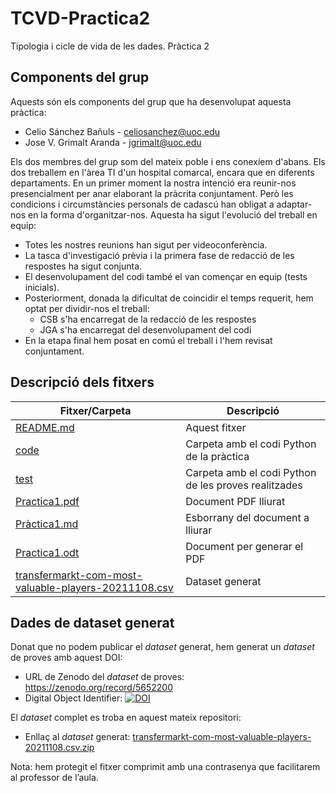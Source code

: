 # TCVD-Practica2
Tipologia i cicle de vida de les dades. Pràctica 2

## Components del grup
Aquests són els components del grup que ha desenvolupat aquesta pràctica:
* Celio Sánchez Bañuls - <celiosanchez@uoc.edu>
* Jose V. Grimalt Aranda - <jgrimalt@uoc.edu>

Els dos membres del grup som del mateix poble i ens conexíem d'abans. Els dos treballem en l'àrea TI d'un hospital comarcal, encara que en diferents departaments. En un primer moment la nostra intenció era reunir-nos presencialment per anar elaborant la pràcrita conjuntament. Però les condicions i circumstàncies personals de cadascú han obligat a adaptar-nos en la forma d'organitzar-nos. Aquesta ha sigut l'evolució del treball en equip:

- Totes les nostres reunions han sigut per videoconferència.
- La tasca d'investigació prèvia i la primera fase de redacció de les respostes ha sigut conjunta. 
- El desenvolupament del codi també el van començar en equip (tests inicials).
- Posteriorment, donada la dificultat de coincidir el temps requerit, hem optat per dividir-nos el treball:
  - CSB s'ha encarregat de la redacció de les respostes
  - JGA s'ha encarregat del desenvolupament del codi
- En la etapa final hem posat en comú el treball i l'hem revisat conjuntament.

## Descripció dels fitxers

| Fitxer/Carpeta | Descripció |
|----------------|------------|
| [README.md](README.md) | Aquest fitxer |
| [code](code) | Carpeta amb el codi Python de la pràctica |
| [test](test) | Carpeta amb el codi Python de les proves realitzades |
| [Practica1.pdf](Practica1.pdf) | Document PDF lliurat |
| [Pràctica1.md](Pràctica.md) | Esborrany del document a lliurar |
| [Practica1.odt](Practica1.odt) | Document per generar el PDF |
| [transfermarkt-com-most-valuable-players-20211108.csv](transfermarkt-com-most-valuable-players-20211108.csv.zip) | Dataset generat |


## Dades de dataset generat
Donat que no podem publicar el *dataset* generat, hem generat un *dataset* de proves amb aquest DOI:
* URL de Zenodo del *dataset* de proves: https://zenodo.org/record/5652200
* Digital Object Identifier: [![DOI](https://github.com/Celiosanchez/TCVD-Practica1/blob/aportacions-celio/zenodo.5652200.svg)](https://doi.org/10.5281/zenodo.5652200)

El *dataset* complet es troba en aquest mateix repositori:
* Enllaç al *dataset* generat:
[transfermarkt-com-most-valuable-players-20211108.csv.zip](transfermarkt-com-most-valuable-players-20211108.csv.zip)

Nota: hem protegit el fitxer comprimit amb una contrasenya que facilitarem al professor de l’aula.
